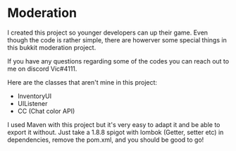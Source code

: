 # Moderation
I created this project so younger developers can up their game. Even though the code is rather simple, there are howerver some special things in this bukkit moderation project. 

If you have any questions regarding some of the codes you can reach out to me on discord Vic#4111.

Here are the classes that aren't mine in this project:
 - InventoryUI
 - UIListener
 - CC (Chat color API)
 
 I used Maven with this project but it's very easy to adapt it and be able to export it without. Just take a 1.8.8 spigot with lombok (Getter, setter etc) in dependencies, remove the pom.xml, and you should be good to go!

